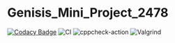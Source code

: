 # Genisis_Mini_Project_2478
[![Codacy Badge](https://app.codacy.com/project/badge/Grade/d8e9c2bd27744c23b2697dee85655663)](https://www.codacy.com/gh/99002478/Genisis_Mini_Project_2478/dashboard?utm_source=github.com&amp;utm_medium=referral&amp;utm_content=99002478/Genisis_Mini_Project_2478&amp;utm_campaign=Badge_Grade)
![CI](https://github.com/99002478/Genisis_Mini_Project_2478/workflows/CI/badge.svg)
![cppcheck-action](https://github.com/99002478/Genisis_Mini_Project_2478/workflows/cppcheck-action/badge.svg)
![Valgrind](https://github.com/99002478/Genisis_Mini_Project_2478/workflows/Valgrind/badge.svg)
